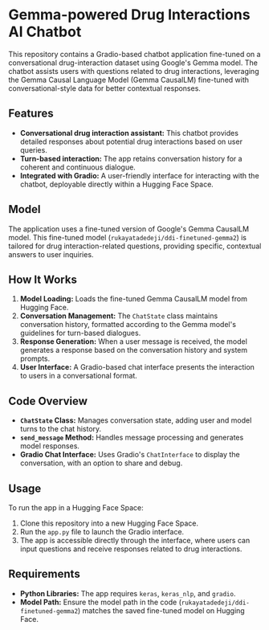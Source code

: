 # Gemma-powered Drug Interactions AI Chatbot

This repository contains a Gradio-based chatbot application fine-tuned on a conversational drug-interaction dataset using Google's Gemma model. The chatbot assists users with questions related to drug interactions, leveraging the Gemma Causal Language Model (Gemma CausalLM) fine-tuned with conversational-style data for better contextual responses.

## Features

- **Conversational drug interaction assistant:** This chatbot provides detailed responses about potential drug interactions based on user queries.
- **Turn-based interaction:** The app retains conversation history for a coherent and continuous dialogue.
- **Integrated with Gradio:** A user-friendly interface for interacting with the chatbot, deployable directly within a Hugging Face Space.

## Model

The application uses a fine-tuned version of Google's Gemma CausalLM model. This fine-tuned model (`rukayatadedeji/ddi-finetuned-gemma2`) is tailored for drug interaction-related questions, providing specific, contextual answers to user inquiries.

## How It Works

1. **Model Loading:** Loads the fine-tuned Gemma CausalLM model from Hugging Face.
2. **Conversation Management:** The `ChatState` class maintains conversation history, formatted according to the Gemma model's guidelines for turn-based dialogues.
3. **Response Generation:** When a user message is received, the model generates a response based on the conversation history and system prompts.
4. **User Interface:** A Gradio-based chat interface presents the interaction to users in a conversational format.

## Code Overview

- **`ChatState` Class:** Manages conversation state, adding user and model turns to the chat history.
- **`send_message` Method:** Handles message processing and generates model responses.
- **Gradio Chat Interface:** Uses Gradio's `ChatInterface` to display the conversation, with an option to share and debug.

## Usage

To run the app in a Hugging Face Space:

1. Clone this repository into a new Hugging Face Space.
2. Run the `app.py` file to launch the Gradio interface.
3. The app is accessible directly through the interface, where users can input questions and receive responses related to drug interactions.

## Requirements

- **Python Libraries:** The app requires `keras`, `keras_nlp`, and `gradio`.
- **Model Path:** Ensure the model path in the code (`rukayatadedeji/ddi-finetuned-gemma2`) matches the saved fine-tuned model on Hugging Face.
